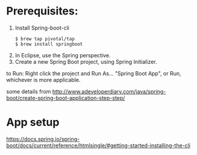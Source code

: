 #  Prerequisites:

1.  Install Spring-boot-cli
    ```
    $ brew tap pivotal/tap
    $ brew install springboot
    ```
1.  In Eclipse, use the Spring perspective.  
1.  Create a new Spring Boot project, using Spring Initializer.

to Run:  Right click the project and Run As... "Spring Boot App", or Run, whichever is more applicable.

some details from http://www.adeveloperdiary.com/java/spring-boot/create-spring-boot-application-step-step/



#  App setup

https://docs.spring.io/spring-boot/docs/current/reference/htmlsingle/#getting-started-installing-the-cli



 
